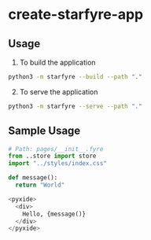 # create-starfyre-app

## Usage

1. To build the application
```bash
python3 -m starfyre --build --path "."
```

2. To serve the application
```bash
python3 -m starfyre --serve --path "."
```

## Sample Usage


```python
# Path: pages/__init__.fyre
from ..store import store
import "../styles/index.css"

def message():
  return "World"

<pyxide>
  <div>
    Hello, {message()}
  </div>
</pyxide>

```



